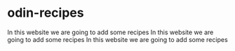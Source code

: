 # odin-recipes
In this website we are going to add some recipes
In this website we are going to add some recipes
In this website we are going to add some recipes